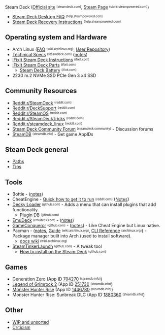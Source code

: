 
Steam Deck ([Official site](https://www.steamdeck.com/en/) <sup><sub>(steamdeck.com)</sub></sup>, [Steam Page](https://store.steampowered.com/steamdeck) <sup><sub>(store.steampowered.com)</sub></sup>)

- [Steam Deck Desktop FAQ](https://help.steampowered.com/en/faqs/view/671A-4453-E8D2-323C) <sup><sub>(help.steampowered.com)</sub></sup>
- [Steam Deck Recovery Instructions](https://help.steampowered.com/en/faqs/view/1B71-EDF2-EB6D-2BB3) <sup><sub>(help.steampowered.com)</sub></sup>

## Operating system and Hardware

- Arch Linux ([FAQ](https://wiki.archlinux.org/title/Frequently_asked_questions) <sup><sub>(wiki.archlinux.org)</sub></sup>, [User Repository](https://aur.archlinux.org/))
- [Technical Specs](https://www.steamdeck.com/en/tech) <sup><sub>(steamdeck.com)</sub></sup> ([notes](/steam-deck/specs.md))
- [iFixIt Steam Deck Instructions](https://www.ifixit.com/Device/Steam_Deck) <sup><sub>(ifixit.com)</sub></sup>
- [iFixIt Steam Deck Parts](https://www.ifixit.com/Parts/Steam_Deck) <sup><sub>(ifixit.com)</sub></sup>
  - [Steam Deck Battery](https://www.ifixit.com/Store/Miscellanous/Steam-Deck-Battery/IF260-001?o=2) <sup><sub>(ifixit.com)</sub></sup>
- 2230 m.2 NVMe SSD PCIe Gen 3 x4 SSD

## Community Resources

- [Reddit r/SteamDeck](https://www.reddit.com/r/SteamDeck/) <sup><sub>(reddit.com)</sub></sup>
- [Reddit r/DeckSupport](https://www.reddit.com/r/DeckSupport) <sup><sub>(reddit.com)</sub></sup>
- [Reddit r/SteamOS](https://www.reddit.com/r/SteamOS) <sup><sub>(reddit.com)</sub></sup>
- [Reddit r/SteamDeckTricks](https://www.reddit.com/r/SteamDeckTricks) <sup><sub>(reddit.com)</sub></sup>
- [Reddit r/steamdeck_linux](https://www.reddit.com/r/steamdeck_linux) <sup><sub>(reddit.com)</sub></sup>
- [Steam Deck Community Forum](https://steamdeck.community/) <sup><sub>(steamdeck.community)</sub></sup> - Discussion forums
- [SteamDB](https://steamdb.info/) <sup><sub>(steamdb.info)</sub></sup> - Get game AppIDs

## Steam Deck general

- [Paths](/steam-deck/paths.md)
- [Tips](/steam-deck/tips.md)

## Tools

- Bottle - ([notes](/tools/Bottle.md))
- CheatEngine - [Quick how to get it to run](https://www.reddit.com/r/SteamDeck/comments/u5z8vw/comment/i56k2fg/) <sup><sub>(reddit.com)</sub></sup> ([Notes](/tools/CheatEngine.md))
- [Decky Loader](https://github.com/SteamDeckHomebrew/decky-loader) <sup><sub>(github.com)</sub></sup> - Adds a menu that can install plugins that add functionality.
  - [Plugin DB](https://github.com/SteamDeckHomebrew/decky-plugin-database) <sup><sub>(github.com)</sub></sup>
- [EmuDeck](https://www.emudeck.com/) <sup><sub>(emudeck.com)</sub></sup> - ([notes](tools/EmuDeck.md))
- [GameConqueror](https://github.com/scanmem/scanmem) <sup><sub>(github.com)</sub></sup> - ([notes](/tools/GameConqueror.md)) - Like Cheat Engine but Linux native.
- Pacman - ([notes](/tools/Pacman.md), [Guide](https://wiki.archlinux.org/title/pacman) <sup><sub>(wiki.archlinux.org)</sub></sup>, [CLI Reference](https://archlinux.org/pacman/pacman.8.html) <sup><sub>(archlinux.org)</sub></sup>) - Package manager built into Arch (used to install software).
  - [docs wiki](https://wiki.archlinux.org/title/pacman) <sup><sub>(wiki.archlinux.org)</sub></sup>
- [SteamTinkerLaunch](https://github.com/frostworx/steamtinkerlaunch) <sup><sub>(github.com)</sub></sup> - A tweak tool
  - [How to install on the Steam Deck](https://github.com/frostworx/steamtinkerlaunch/wiki/Steam-Deck) <sup><sub>(github.com)</sub></sup>

## Games

- Generation Zero (App ID [704270](https://steamdb.info/app/704270/) <sup><sub>(steamdb.info)</sub></sup>)
- [Legend of Grimrock 2](/games/Legend-of-Grimrock-2.md) (App ID [251730](https://steamdb.info/app/251730/) <sup><sub>(steamdb.info)</sub></sup>)
- [Monster Hunter Rise](/games/Monster-Hunter-Rise.md) (App ID [1446780](https://steamdb.info/app/1446780/) <sup><sub>(steamdb.info)</sub></sup>)
- Monster Hunter Rise: Sunbreak DLC (App ID [1880360](https://steamdb.info/app/1880360/) <sup><sub>(steamdb.info)</sub></sup>)

## Other

- [WIP and unsorted](WIP.md)
- [Criticism](feedback/criticism.md)
